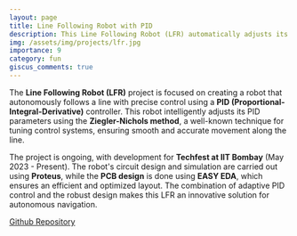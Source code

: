 ```yaml
---
layout: page
title: Line Following Robot with PID
description: This Line Following Robot (LFR) automatically adjusts its PID values using the Ziegler-Nichols method for optimal performance. The project is being developed for Techfest at IIT Bombay (May 2023 - Present). Proteus is used for circuit simulation, and the PCB design is done with EASY EDA.
img: /assets/img/projects/lfr.jpg
importance: 9
category: fun
giscus_comments: true
---
```


The **Line Following Robot (LFR)** project is focused on creating a robot that autonomously follows a line with precise control using a **PID (Proportional-Integral-Derivative)** controller. This robot intelligently adjusts its PID parameters using the **Ziegler-Nichols method**, a well-known technique for tuning control systems, ensuring smooth and accurate movement along the line.

The project is ongoing, with development for **Techfest at IIT Bombay** (May 2023 - Present). The robot's circuit design and simulation are carried out using **Proteus**, while the **PCB design** is done using **EASY EDA**, which ensures an efficient and optimized layout. The combination of adaptive PID control and the robust design makes this LFR an innovative solution for autonomous navigation.

[Github Repository](https://github.com/Dhruvacube/LFR)
